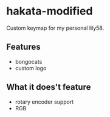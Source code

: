 # hakata-modified

Custom keymap for my personal lily58.

## Features
- bongocats
- custom logo

## What it does't feature
- rotary encoder support
- RGB
